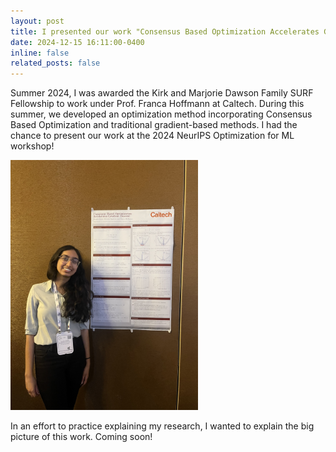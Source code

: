 ```yaml
---
layout: post
title: I presented our work "Consensus Based Optimization Accelerates Gradient Descent" at NeurIPS OptML!
date: 2024-12-15 16:11:00-0400
inline: false
related_posts: false
---
```


Summer 2024, I was awarded the Kirk and Marjorie Dawson Family SURF Fellowship to work under Prof. Franca Hoffmann at Caltech. During this summer, we developed an optimization method incorporating Consensus Based Optimization and traditional gradient-based methods. I had the chance to present our work at the 2024 NeurIPS Optimization for ML workshop!

<img src="/assets/img/optml.png" alt="Presenting at OptML!" width="300" />

In an effort to practice explaining my research, I wanted to explain the big picture of this work. Coming soon!
